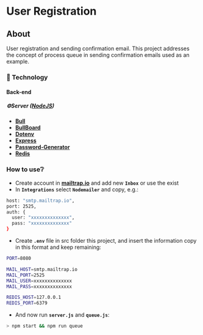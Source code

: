 # User Registration

## About

User registration and sending confirmation email.
This project addresses the concept of process queue in sending confirmation emails used as an example.

### 🔨 Technology

#### Back-end

##### ⚙️Server ([NodeJS](https://nodejs.org/))

- [**Bull**](https://github.com/OptimalBits/bull)
- [**BullBoard**](https://github.com/vcapretz/bull-board)
- [**Dotenv**](https://github.com/motdotla/dotenv)
- [**Express**](https://github.com/expressjs/express)
- [**Password-Generator**](https://github.com/bermi/password-generator)
- [**Redis**](https://redis.io/)

### How to use❔

- Create account in [**mailtrap.io**](https://mailtrap.io/) and add new **`Inbox`** or use the exist
- In **`Integrations`** select **`Nodemailer`** and copy, e.g.:

```sh
host: "smtp.mailtrap.io",
port: 2525,
auth: {
  user: "xxxxxxxxxxxxxx",
  pass: "xxxxxxxxxxxxxx"
}
```

- Create **`.env`** file in src folder this project, and insert the information copy in this format and keep remaining:

```sh
PORT=8080

MAIL_HOST=smtp.mailtrap.io
MAIL_PORT=2525
MAIL_USER=xxxxxxxxxxxxxx
MAIL_PASS=xxxxxxxxxxxxxx

REDIS_HOST=127.0.0.1
REDIS_PORT=6379
```

- And now run **`server.js`** and **`queue.js`**:

```sh
> npm start && npm run queue
```
